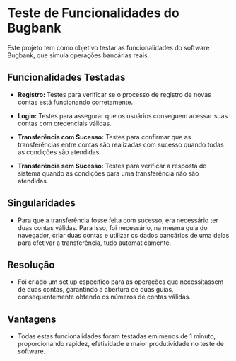 # Teste de Funcionalidades do Bugbank

Este projeto tem como objetivo testar as funcionalidades do software Bugbank, que simula operações bancárias reais.

## Funcionalidades Testadas

- **Registro:** Testes para verificar se o processo de registro de novas contas está funcionando corretamente.

- **Login:** Testes para assegurar que os usuários conseguem acessar suas contas com credenciais válidas.

- **Transferência com Sucesso:** Testes para confirmar que as transferências entre contas são realizadas com sucesso quando todas as condições são atendidas.

- **Transferência sem Sucesso:** Testes para verificar a resposta do sistema quando as condições para uma transferência não são atendidas.

## Singularidades

- Para que a transferência fosse feita com sucesso, era necessário ter duas contas válidas. Para isso, foi necessário, na mesma guia do navegador, criar duas contas e utilizar os dados bancários de uma delas para efetivar a transferência, tudo automaticamente.

## Resolução

- Foi criado um set up específico para as operações que necessitassem de duas contas, garantindo a abertura de duas guias, consequentemente obtendo os números de contas válidas.

## Vantagens

- Todas estas funcionalidades foram testadas em menos de 1 minuto, proporcionando rapidez, efetividade e maior produtividade no teste de software.

